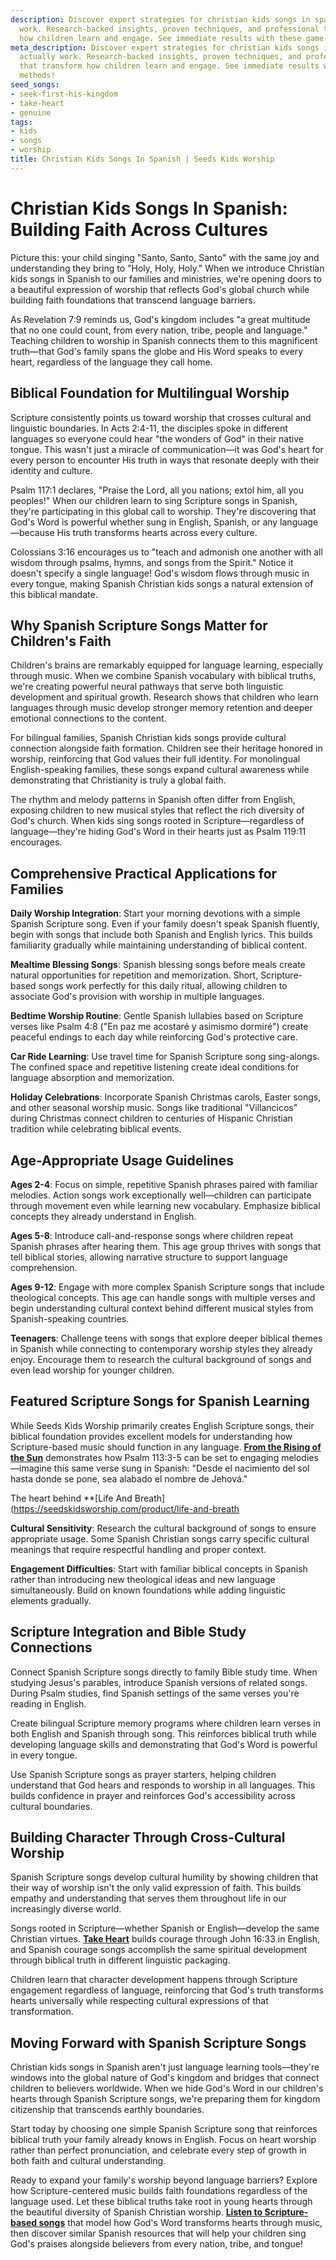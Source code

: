 ```yaml
---
description: Discover expert strategies for christian kids songs in spanish that actually
  work. Research-backed insights, proven techniques, and professional tips that transform
  how children learn and engage. See immediate results with these game-changing methods!
meta_description: Discover expert strategies for christian kids songs in spanish that
  actually work. Research-backed insights, proven techniques, and professional tips
  that transform how children learn and engage. See immediate results with these game-changing
  methods!
seed_songs:
- seek-first-his-kingdom
- take-heart
- genuine
tags:
- kids
- songs
- worship
title: Christian Kids Songs In Spanish | Seeds Kids Worship
---
```

# Christian Kids Songs In Spanish: Building Faith Across Cultures

Picture this: your child singing "Santo, Santo, Santo" with the same joy and understanding they bring to "Holy, Holy, Holy." When we introduce Christian kids songs in Spanish to our families and ministries, we're opening doors to a beautiful expression of worship that reflects God's global church while building faith foundations that transcend language barriers.

As Revelation 7:9 reminds us, God's kingdom includes "a great multitude that no one could count, from every nation, tribe, people and language." Teaching children to worship in Spanish connects them to this magnificent truth—that God's family spans the globe and His Word speaks to every heart, regardless of the language they call home.

## Biblical Foundation for Multilingual Worship

Scripture consistently points us toward worship that crosses cultural and linguistic boundaries. In Acts 2:4-11, the disciples spoke in different languages so everyone could hear "the wonders of God" in their native tongue. This wasn't just a miracle of communication—it was God's heart for every person to encounter His truth in ways that resonate deeply with their identity and culture.

Psalm 117:1 declares, "Praise the Lord, all you nations; extol him, all you peoples!" When our children learn to sing Scripture songs in Spanish, they're participating in this global call to worship. They're discovering that God's Word is powerful whether sung in English, Spanish, or any language—because His truth transforms hearts across every culture.

Colossians 3:16 encourages us to "teach and admonish one another with all wisdom through psalms, hymns, and songs from the Spirit." Notice it doesn't specify a single language! God's wisdom flows through music in every tongue, making Spanish Christian kids songs a natural extension of this biblical mandate.

## Why Spanish Scripture Songs Matter for Children's Faith

Children's brains are remarkably equipped for language learning, especially through music. When we combine Spanish vocabulary with biblical truths, we're creating powerful neural pathways that serve both linguistic development and spiritual growth. Research shows that children who learn languages through music develop stronger memory retention and deeper emotional connections to the content.

For bilingual families, Spanish Christian kids songs provide cultural connection alongside faith formation. Children see their heritage honored in worship, reinforcing that God values their full identity. For monolingual English-speaking families, these songs expand cultural awareness while demonstrating that Christianity is truly a global faith.

The rhythm and melody patterns in Spanish often differ from English, exposing children to new musical styles that reflect the rich diversity of God's church. When kids sing songs rooted in Scripture—regardless of language—they're hiding God's Word in their hearts just as Psalm 119:11 encourages.

## Comprehensive Practical Applications for Families

**Daily Worship Integration**: Start your morning devotions with a simple Spanish Scripture song. Even if your family doesn't speak Spanish fluently, begin with songs that include both Spanish and English lyrics. This builds familiarity gradually while maintaining understanding of biblical content.

**Mealtime Blessing Songs**: Spanish blessing songs before meals create natural opportunities for repetition and memorization. Short, Scripture-based songs work perfectly for this daily ritual, allowing children to associate God's provision with worship in multiple languages.

**Bedtime Worship Routine**: Gentle Spanish lullabies based on Scripture verses like Psalm 4:8 ("En paz me acostaré y asimismo dormiré") create peaceful endings to each day while reinforcing God's protective care.

**Car Ride Learning**: Use travel time for Spanish Scripture song sing-alongs. The confined space and repetitive listening create ideal conditions for language absorption and memorization.

**Holiday Celebrations**: Incorporate Spanish Christmas carols, Easter songs, and other seasonal worship music. Songs like traditional "Villancicos" during Christmas connect children to centuries of Hispanic Christian tradition while celebrating biblical events.

## Age-Appropriate Usage Guidelines

**Ages 2-4**: Focus on simple, repetitive Spanish phrases paired with familiar melodies. Action songs work exceptionally well—children can participate through movement even while learning new vocabulary. Emphasize biblical concepts they already understand in English.

**Ages 5-8**: Introduce call-and-response songs where children repeat Spanish phrases after hearing them. This age group thrives with songs that tell biblical stories, allowing narrative structure to support language comprehension.

**Ages 9-12**: Engage with more complex Spanish Scripture songs that include theological concepts. This age can handle songs with multiple verses and begin understanding cultural context behind different musical styles from Spanish-speaking countries.

**Teenagers**: Challenge teens with songs that explore deeper biblical themes in Spanish while connecting to contemporary worship styles they already enjoy. Encourage them to research the cultural background of songs and even lead worship for younger children.

## Featured Scripture Songs for Spanish Learning

While Seeds Kids Worship primarily creates English Scripture songs, their biblical foundation provides excellent models for understanding how Scripture-based music should function in any language. **[From the Rising of the Sun](https://seedskidsworship.com/product/from-the-rising-of-the-sun-psalm-1133-5/)** demonstrates how Psalm 113:3-5 can be set to engaging melodies—imagine this same verse sung in Spanish: "Desde el nacimiento del sol hasta donde se pone, sea alabado el nombre de Jehová."

The heart behind **[Life And Breath](https://seedskidsworship.com/product/life-and-breath

**Cultural Sensitivity**: Research the cultural background of songs to ensure appropriate usage. Some Spanish Christian songs carry specific cultural meanings that require respectful handling and proper context.

**Engagement Difficulties**: Start with familiar biblical concepts in Spanish rather than introducing new theological ideas and new language simultaneously. Build on known foundations while adding linguistic elements gradually.

## Scripture Integration and Bible Study Connections

Connect Spanish Scripture songs directly to family Bible study time. When studying Jesus's parables, introduce Spanish versions of related songs. During Psalm studies, find Spanish settings of the same verses you're reading in English.

Create bilingual Scripture memory programs where children learn verses in both English and Spanish through song. This reinforces biblical truth while developing language skills and demonstrating that God's Word is powerful in every tongue.

Use Spanish Scripture songs as prayer starters, helping children understand that God hears and responds to worship in all languages. This builds confidence in prayer and reinforces God's accessibility across cultural boundaries.

## Building Character Through Cross-Cultural Worship

Spanish Scripture songs develop cultural humility by showing children that their way of worship isn't the only valid expression of faith. This builds empathy and understanding that serves them throughout life in our increasingly diverse world.

Songs rooted in Scripture—whether Spanish or English—develop the same Christian virtues. **[Take Heart](https://seedskidsworship.com/product/take-heart-john-1633-2/)** builds courage through John 16:33 in English, and Spanish courage songs accomplish the same spiritual development through biblical truth in different linguistic packaging.

Children learn that character development happens through Scripture engagement regardless of language, reinforcing that God's truth transforms hearts universally while respecting cultural expressions of that transformation.

## Moving Forward with Spanish Scripture Songs

Christian kids songs in Spanish aren't just language learning tools—they're windows into the global nature of God's kingdom and bridges that connect children to believers worldwide. When we hide God's Word in our children's hearts through Spanish Scripture songs, we're preparing them for kingdom citizenship that transcends earthly boundaries.

Start today by choosing one simple Spanish Scripture song that reinforces biblical truth your family already knows in English. Focus on heart worship rather than perfect pronunciation, and celebrate every step of growth in both faith and cultural understanding.

Ready to expand your family's worship beyond language barriers? Explore how Scripture-centered music builds faith foundations regardless of the language used. Let these biblical truths take root in young hearts through the beautiful diversity of Spanish Christian worship. **[Listen to Scripture-based songs](https://seedskidsworship.com/)** that model how God's Word transforms hearts through music, then discover similar Spanish resources that will help your children sing God's praises alongside believers from every nation, tribe, and tongue!

<script type="application/ld+json">
{
  "@context": "https://schema.org",
  "@type": "Article",
  "headline": "Christian Kids Songs In Spanish",
  "author": {
    "@type": "Organization",
    "name": "Seeds Kids Worship"
  },
  "publisher": {
    "@type": "Organization",
    "name": "Seeds Kids Worship",
    "logo": {
      "@type": "ImageObject",
      "url": "https://seedskidsworship.com/logo.png"
    }
  },
  "datePublished": "2025-09-04T09:34:54.937272",
  "dateModified": "2025-09-04T09:34:54.937298",
  "description": "Discover expert strategies for christian kids songs in spanish that actually work. Research-backed insights, proven techniques, and professional tips that trans",
  "mainEntityOfPage": {
    "@type": "WebPage",
    "@id": "https://seedskidsworship.com/activities/christian-kids-songs-in-spanish/"
  }
}
</script>

<script type="application/ld+json">
{
  "@context": "https://schema.org",
  "@type": "Product",
  "name": "Seek First His Kingdom",
  "description": "Purpose-driven song teaching children to seek God's kingdom above all earthly concerns from Matthew 6:31&33",
  "url": "https://seedskidsworship.com/product/seek-first-his-kingdom-matthew-631-33-2/",
  "brand": {
    "@type": "Brand",
    "name": "Seeds Kids Worship"
  },
  "category": "Children's Christian Music",
  "album": "I Believe"
}
</script>

<script type="application/ld+json">
{
  "@context": "https://schema.org",
  "@type": "Product",
  "name": "Take Heart",
  "description": "Comforting song encouraging children to take heart because Jesus has overcome the world from John 16:33",
  "url": "https://seedskidsworship.com/product/take-heart-john-1633-2/",
  "brand": {
    "@type": "Brand",
    "name": "Seeds Kids Worship"
  },
  "category": "Children's Christian Music",
  "album": "The Power of Encouragement"
}
</script>

<script type="application/ld+json">
